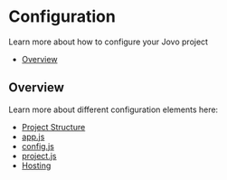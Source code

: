 # Configuration

Learn more about how to configure your Jovo project

* [Overview](#overview)


## Overview

Learn more about different configuration elements here:

* [Project Structure](./project-structure.md './project-structure')
* [app.js](./app-js.md './app-js')
* [config.js](./config-js.md './config-js')
* [project.js](./project-js.md './project-js')
* [Hosting](.hosting '.hosting')




<!--[metadata]: {"description": "Learn how to configure your Jovo Voice App for Amazon Alexa and Google Assistant", "route": "configuration"}-->

